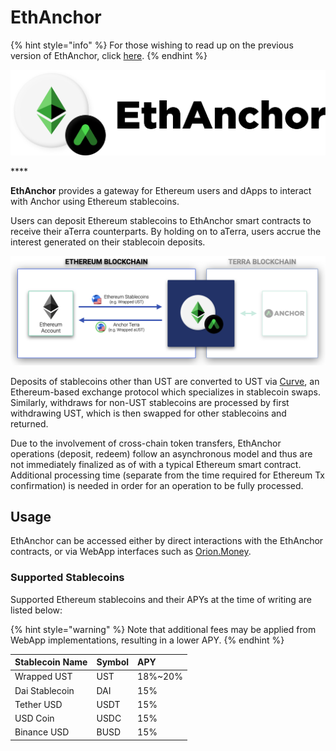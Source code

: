 # EthAnchor

{% hint style="info" %}
For those wishing to read up on the previous version of EthAnchor, click [here](../developers-ethereum/ethanchor.md).
{% endhint %}

![](../.gitbook/assets/ethanchor_logo_black.png)

\*\*\*\*

**EthAnchor** provides a gateway for Ethereum users and dApps to interact with Anchor using Ethereum stablecoins.

Users can deposit Ethereum stablecoins to EthAnchor smart contracts to receive their aTerra counterparts. By holding on to aTerra, users accrue the interest generated on their stablecoin deposits.

![](../.gitbook/assets/ethanchor%20%281%29.png)

Deposits of stablecoins other than UST are converted to UST via [Curve](https://curve.fi/), an Ethereum-based exchange protocol which specializes in stablecoin swaps. Similarly, withdraws for non-UST stablecoins are processed by first withdrawing UST, which is then swapped for other stablecoins and returned.

Due to the involvement of cross-chain token transfers, EthAnchor operations \(deposit, redeem\) follow an asynchronous model and thus are not immediately finalized as of with a typical Ethereum smart contract. Additional processing time \(separate from the time required for Ethereum Tx confirmation\) is needed in order for an operation to be fully processed.

## Usage

EthAnchor can be accessed either by direct interactions with the EthAnchor contracts, or via WebApp interfaces such as [Orion.Money](https://app.orion.money/).

### Supported Stablecoins

Supported Ethereum stablecoins and their APYs at the time of writing are listed below: 

{% hint style="warning" %}
Note that additional fees may be applied from WebApp implementations, resulting in a lower APY.
{% endhint %}

| Stablecoin Name | Symbol | APY |
| :--- | :--- | :--- |
| Wrapped UST | UST | 18%~20% |
| Dai Stablecoin | DAI | 15% |
| Tether USD | USDT | 15% |
| USD Coin | USDC | 15% |
| Binance USD | BUSD | 15% |


